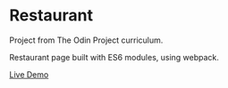 # Restaurant
Project from The Odin Project curriculum.

Restaurant page built with ES6 modules, using webpack.

[Live Demo](https://vharastei.github.io/Restaurant/)
